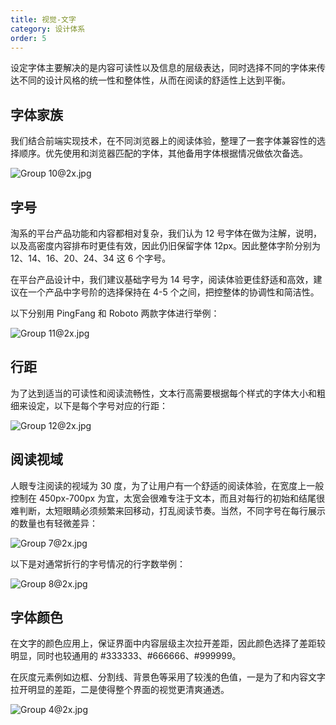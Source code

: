 ```yaml
---
title: 视觉-文字
category: 设计体系
order: 5
---
```


设定字体主要解决的是内容可读性以及信息的层级表达，同时选择不同的字体来传达不同的设计风格的统一性和整体性，从而在阅读的舒适性上达到平衡。

## 字体家族

我们结合前端实现技术，在不同浏览器上的阅读体验，整理了一套字体兼容性的选择顺序。优先使用和浏览器匹配的字体，其他备用字体根据情况做依次备选。

![Group 10@2x.jpg](https://img.alicdn.com/tfs/TB1Re0ZLNjaK1RjSZFAXXbdLFXa-2596-680.jpg)

## 字号

淘系的平台产品功能和内容都相对复杂，我们认为 12 号字体在做为注解，说明，以及高密度内容排布时更佳有效，因此仍旧保留字体 12px。因此整体字阶分别为 12、14、16、20、24、34 这 6 个字号。

在平台产品设计中，我们建议基础字号为 14 号字，阅读体验更佳舒适和高效，建议在一个产品中字号阶的选择保持在 4-5 个之间，把控整体的协调性和简洁性。

以下分别用 PingFang 和 Roboto 两款字体进行举例：

![Group 11@2x.jpg](https://img.alicdn.com/tfs/TB19ZtSLQPoK1RjSZKbXXX1IXXa-2594-1078.jpg)

## 行距

为了达到适当的可读性和阅读流畅性，文本行高需要根据每个样式的字体大小和粗细来设定，以下是每个字号对应的行距：

![Group 12@2x.jpg](https://img.alicdn.com/tfs/TB1gH8SLMHqK1RjSZJnXXbNLpXa-2594-274.jpg)

## 阅读视域

人眼专注阅读的视域为 30 度，为了让用户有一个舒适的阅读体验，在宽度上一般控制在 450px-700px 为宜，太宽会很难专注于文本，而且对每行的初始和结尾很难判断，太短眼睛必须频繁来回移动，打乱阅读节奏。当然，不同字号在每行展示的数量也有轻微差异：

![Group 7@2x.jpg](https://img.alicdn.com/tfs/TB1Wh0sLG6qK1RjSZFmXXX0PFXa-2580-1054.jpg)

以下是对通常折行的字号情况的行字数举例：

![Group 8@2x.jpg](https://img.alicdn.com/tfs/TB1o18OLNTpK1RjSZFKXXa2wXXa-2580-1054.jpg)

## 字体颜色

在文字的颜色应用上，保证界面中内容层级主次拉开差距，因此颜色选择了差距较明显，同时也较通用的 #333333、#666666、#999999。

在灰度元素例如边框、分割线、背景色等采用了较浅的色值，一是为了和内容文字拉开明显的差距，二是使得整个界面的视觉更清爽通透。

![Group 4@2x.jpg](https://img.alicdn.com/tfs/TB16tNNLSzqK1RjSZFjXXblCFXa-2596-1292.jpg)
